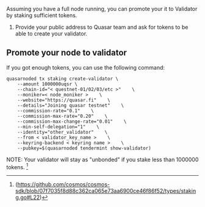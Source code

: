 
Assuming you have a full node running, you can promote your it to Validator by staking sufficient tokens. 

1. Provide your public address to Quasar team and ask for tokens to be able to create your validator.


## Promote your node to validator

If you got enough tokens, you can use the following command:

```
quasarnoded tx staking create-validator \
    --amount 1000000uqsr \
    --chain-id="< questnet-01/02/03/etc >"    \
    --moniker=< node_moniker >    \
    --website="https://quasar.fi"    \
    --details="Joining quasar testnet"    \
    --commission-rate="0.1"    \
    --commission-max-rate="0.20"    \
    --commission-max-change-rate="0.01"    \
    --min-self-delegation="1"    \
    --identity="other_validator"    \
    --from < validator_key_name >    \
    --keyring-backend < keyring name >    \
    --pubkey=$(quasarnoded tendermint show-validator)
```
NOTE: Your validator will stay as "unbonded" if you stake less than 1000000 tokens. [^1]


[^1]:(https://github.com/cosmos/cosmos-sdk/blob/07f7035f8d88c362ca065e73aa6900ce46f86f52/types/staking.go#L22)